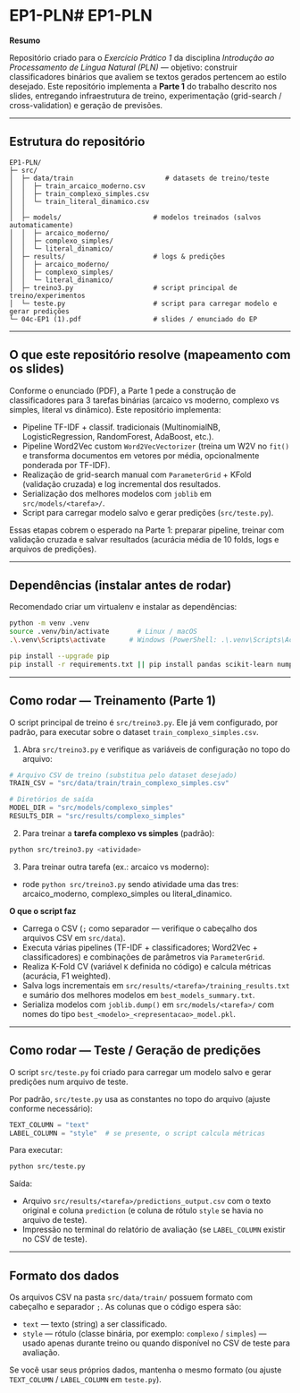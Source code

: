 # EP1-PLN# EP1-PLN

**Resumo**

Repositório criado para o *Exercício Prático 1* da disciplina *Introdução ao Processamento de Língua Natural (PLN)* — objetivo: construir classificadores binários que avaliem se textos gerados pertencem ao estilo desejado. Este repositório implementa a **Parte 1** do trabalho descrito nos slides, entregando infraestrutura de treino, experimentação (grid-search / cross-validation) e geração de previsões.

---

## Estrutura do repositório

```
EP1-PLN/
├─ src/
│  ├─ data/train                       # datasets de treino/teste
│  │  ├─ train_arcaico_moderno.csv
│  │  ├─ train_complexo_simples.csv
│  │  └─ train_literal_dinamico.csv
│  │  
│  ├─ models/                       # modelos treinados (salvos automaticamente)
│  │  ├─ arcaico_moderno/
│  │  ├─ complexo_simples/
│  │  └─ literal_dinamico/
│  ├─ results/                      # logs & predições
│  │  ├─ arcaico_moderno/
│  │  ├─ complexo_simples/
│  │  └─ literal_dinamico/
│  ├─ treino3.py                    # script principal de treino/experimentos
│  └─ teste.py                      # script para carregar modelo e gerar predições
└─ 04c-EP1 (1).pdf                  # slides / enunciado do EP
```
---

## O que este repositório resolve (mapeamento com os slides)

Conforme o enunciado (PDF), a Parte 1 pede a construção de classificadores para 3 tarefas binárias (arcaico vs moderno, complexo vs simples, literal vs dinâmico). Este repositório implementa:

- Pipeline TF-IDF + classif. tradicionais (MultinomialNB, LogisticRegression, RandomForest, AdaBoost, etc.).
- Pipeline Word2Vec custom `Word2VecVectorizer` (treina um W2V no `fit()` e transforma documentos em vetores por média, opcionalmente ponderada por TF-IDF).
- Realização de grid-search manual com `ParameterGrid` + KFold (validação cruzada) e log incremental dos resultados.
- Serialização dos melhores modelos com `joblib` em `src/models/<tarefa>/`.
- Script para carregar modelo salvo e gerar predições (`src/teste.py`).

Essas etapas cobrem o esperado na Parte 1: preparar pipeline, treinar com validação cruzada e salvar resultados (acurácia média de 10 folds, logs e arquivos de predições).

---

## Dependências (instalar antes de rodar)

Recomendado criar um virtualenv e instalar as dependências:

```bash
python -m venv .venv
source .venv/bin/activate       # Linux / macOS
.\.venv\Scripts\activate      # Windows (PowerShell: .\.venv\Scripts\Activate.ps1)

pip install --upgrade pip
pip install -r requirements.txt || pip install pandas scikit-learn numpy joblib gensim
```

---

## Como rodar — Treinamento (Parte 1)

O script principal de treino é `src/treino3.py`. Ele já vem configurado, por padrão, para executar sobre o dataset `train_complexo_simples.csv`.

1. Abra `src/treino3.py` e verifique as variáveis de configuração no topo do arquivo:

```python
# Arquivo CSV de treino (substitua pelo dataset desejado)
TRAIN_CSV = "src/data/train/train_complexo_simples.csv"

# Diretórios de saída
MODEL_DIR = "src/models/complexo_simples"
RESULTS_DIR = "src/results/complexo_simples"
```

2. Para treinar a **tarefa complexo vs simples** (padrão):

```bash
python src/treino3.py <atividade>
```

3. Para treinar outra tarefa (ex.: arcaico vs moderno):

- rode `python src/treino3.py` <atividade> sendo atividade uma das tres: arcaico_moderno, complexo_simples ou literal_dinamico.

**O que o script faz**
- Carrega o CSV (`;` como separador — verifique o cabeçalho dos arquivos CSV em `src/data`).
- Executa várias pipelines (TF-IDF + classificadores; Word2Vec + classificadores) e combinações de parâmetros via `ParameterGrid`.
- Realiza K-Fold CV (variável `K` definida no código) e calcula métricas (acurácia, F1 weighted).
- Salva logs incrementais em `src/results/<tarefa>/training_results.txt` e sumário dos melhores modelos em `best_models_summary.txt`.
- Serializa modelos com `joblib.dump()` em `src/models/<tarefa>/` com nomes do tipo `best_<modelo>_<representacao>_model.pkl`.

---

## Como rodar — Teste / Geração de predições

O script `src/teste.py` foi criado para carregar um modelo salvo e gerar predições num arquivo de teste.

Por padrão, `src/teste.py` usa as constantes no topo do arquivo (ajuste conforme necessário):

```python
TEXT_COLUMN = "text"
LABEL_COLUMN = "style"  # se presente, o script calcula métricas
```

Para executar:

```bash
python src/teste.py
```

Saída:
- Arquivo `src/results/<tarefa>/predictions_output.csv` com o texto original e coluna `prediction` (e coluna de rótulo `style` se havia no arquivo de teste).
- Impressão no terminal do relatório de avaliação (se `LABEL_COLUMN` existir no CSV de teste).

---

## Formato dos dados

Os arquivos CSV na pasta `src/data/train/` possuem formato com cabeçalho e separador `;`. As colunas que o código espera são:

- `text` — texto (string) a ser classificado.
- `style` — rótulo (classe binária, por exemplo: `complexo` / `simples`) — usado apenas durante treino ou quando disponível no CSV de teste para avaliação.

Se você usar seus próprios dados, mantenha o mesmo formato (ou ajuste `TEXT_COLUMN` / `LABEL_COLUMN` em `teste.py`).



